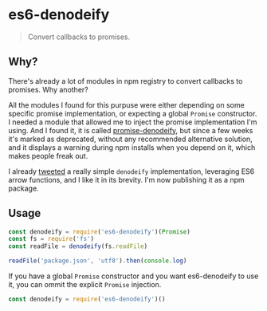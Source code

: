 es6-denodeify
=============

> Convert callbacks to promises.

Why?
----

There's already a lot of modules in npm registry to convert callbacks to
promises. Why another?

All the modules I found for this purpuse were either depending on some
specific promise implementation, or expecting a global `Promise`
constructor. I needed a module that allowed me to inject the promise
implementation I'm using. And I found it, it is called
[promise-denodeify](https://github.com/clebert/promise-denodeify), but
since a few weeks it's marked as deprecated, without any recommended
alternative solution, and it displays a warning during npm installs when
you depend on it, which makes people freak out.

I already [tweeted](https://twitter.com/valeriangalliat/status/558209548390240256)
a really simple `denodeify` implementation, leveraging ES6 arrow
functions, and I like it in its brevity. I'm now publishing it as a npm
package.

Usage
-----

```js
const denodeify = require('es6-denodeify')(Promise)
const fs = require('fs')
const readFile = denodeify(fs.readFile)

readFile('package.json', 'utf8').then(console.log)
```

If you have a global `Promise` constructor and you want es6-denodeify to
use it, you can ommit the explicit `Promise` injection.

```js
const denodeify = require('es6-denodeify')()
```
